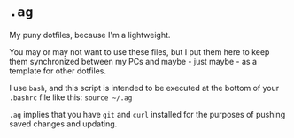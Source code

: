 # `.ag`
My puny dotfiles, because I'm a lightweight.

You may or may not want to use these files, but I put them here to keep them synchronized between my PCs and maybe - just maybe - as a template for other dotfiles.

I use `bash`, and this script is intended to be executed at the bottom of your `.bashrc` file like this: `source ~/.ag`

`.ag` implies that you have `git` and `curl` installed for the purposes of pushing saved changes and updating.
